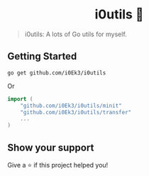 <h1 align="center">i0utils 👋</h1>
<p>
</p>

> i0utils: A lots of Go utils for myself.

## Getting Started

`go get github.com/i0Ek3/i0utils`

Or

```Go
import (
    "github.com/i0Ek3/i0utils/minit"
    "github.com/i0Ek3/i0utils/transfer"
    ...
)

```

## Show your support

Give a ⭐️ if this project helped you!

